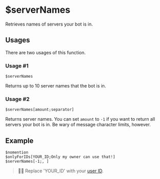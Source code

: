 # $serverNames
Retrieves names of servers your bot is in.

## Usages
There are two usages of this function.

### Usage #1
```
$serverNames
```
Returns up to 10 server names that the bot is in.

### Usage #2
```
$serverNames[amount;separator]
```
Returns server names. You can set `amount` to `-1` if you want to return all servers your bot is in. Be wary of message character limits, however.

## Example
```
$nomention
$onlyForIDs[YOUR_ID;Only my owner can use that!]
$serverNames[-1;, ]
```
> 🧙‍♂️ Replace 'YOUR_ID' with your [user ID](https://support.discord.com/hc/en-us/articles/206346498-Where-can-I-find-my-User-Server-Message-ID).
